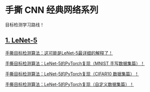 # 手撕 CNN 经典网络系列

目标检测学习路线！

## [1. LeNet-5](https://github.com/RedstoneWill/ObjectDetectionLearner/tree/main/LeNet-5)


[手撕目标检测算法：这可能是LeNet-5最详细的解释了！](https://mp.weixin.qq.com/s?__biz=MzIwOTc2MTUyMg==&amp;mid=2247529903&amp;idx=1&amp;sn=7b44c1544a26c5df89539ba10fe0ca6d&amp;chksm=976cd032a01b59248f9bbce8cbc039820c5f8fe882706b92a5f0539d748cd52efc2b1e918ff7&token=431225665&lang=zh_CN#rd)

[手撕目标检测算法：LeNet-5的PyTorch复现（MNIST 手写数据集篇）！](https://mp.weixin.qq.com/s?__biz=MzIwOTc2MTUyMg==&amp;mid=2247530266&amp;idx=1&amp;sn=7da4a8f0334d3028bbe6b8c020684dd9&amp;chksm=976cd287a01b5b912a20e03c58b09199a8cb4869c09a40320301fc22a494de86fc673475527e&token=431225665&lang=zh_CN#rd)

[手撕目标检测算法：LeNet-5的PyTorch复现（CIFAR10 数据集篇）！](https://mp.weixin.qq.com/s?__biz=MzIwOTc2MTUyMg==&amp;mid=2247530635&amp;idx=2&amp;sn=f68c23e66a7eaf790b2d637f85f2ccc6&amp;chksm=976cdd16a01b5400bd9177f456fb8c156b0211dac781838cd17e0a0b38e6bb66c28c97b01f7c&token=431225665&lang=zh_CN#rd)

[手撕目标检测算法：LeNet-5的PyTorch复现（自定义数据集篇）！](https://mp.weixin.qq.com/s?__biz=MzIwOTc2MTUyMg==&amp;mid=2247531081&amp;idx=2&amp;sn=7265cd037d0bc87182c28c5aef566639&amp;chksm=976cdfd4a01b56c259fcce29d0f4d13a0cba304d81298016db73c543d67981aeed06545e0c8d&token=431225665&lang=zh_CN#rd)
